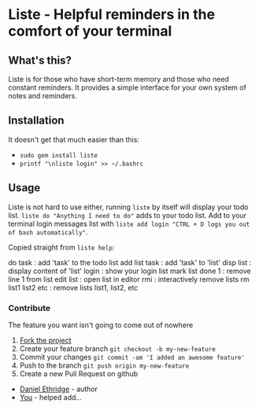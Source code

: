 # Liste - Helpful reminders in the comfort of your terminal

## What's this?

Liste is for those who have short-term memory and 
those who need constant reminders. It provides a simple interface 
for your own system of notes and reminders.

## Installation

It doesn't get that much easier than this:

+ `sudo gem install liste`
+ `printf "\nliste login" >> ~/.bashrc`

## Usage

Liste is not hard to use either, running `liste` by itself will 
display your todo list. `liste do "Anything I need to do"` adds 
to your todo list. Add to your terminal login messages list with 
`liste add login "CTRL + D logs you out of bash automatically"`.

Copied straight from `liste help`:

do task            :  add 'task' to the todo list
add list task      :  add 'task' to 'list'
disp list          :  display content of 'list'
login              :  show your login list
mark list done 1   :  remove line 1 from list
edit list          :  open list in editor
rmi                :  interactively remove lists
rm list1 list2 etc :  remove lists list1, list2, etc

### Contribute

The feature you want isn't going to come out of nowhere

1. [Fork the project](https://github.com/wlib/liste/fork)
2. Create your feature branch `git checkout -b my-new-feature`
3. Commit your changes `git commit -am 'I added an awesome feature'`
4. Push to the branch `git push origin my-new-feature`
5. Create a new Pull Request on github

+ [Daniel Ethridge](https://github.com/wlib) - author
+ [You](https://yourwebsite.com) - helped add...
